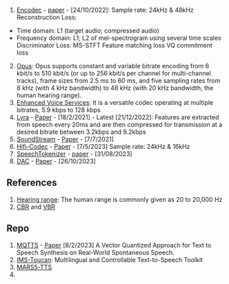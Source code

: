 1. [Encodec](https://github.com/facebookresearch/encodec) - [paper](https://arxiv.org/pdf/2210.13438) - [24/10/2022]:
Sample rate: 24kHz & 48kHz
Reconstruction Loss:
  - Time domain: L1 (target audio; compressed audio)
  - Frequency domain: L1; L2 of mel-spectrogram using several time scales
Discriminator Loss: MS-STFT
Feature matching loss
VQ commitment loss
2. [Opus](https://en.wikipedia.org/wiki/Opus_(audio_format)):
Opus supports constant and variable bitrate encoding from 6 kbit/s to 510 kbit/s (or up to 256 kbit/s per channel for multi-channel tracks),
frame sizes from 2.5 ms to 60 ms, and five sampling rates from 8 kHz (with 4 kHz bandwidth) to 48 kHz (with 20 kHz bandwidth,
the human hearing range).
3. [Enhanced Voice Services](https://en.wikipedia.org/wiki/Enhanced_Voice_Services):
It is a versatile codec operating at multiple bitrates, 5.9 kbps to 128 kbps
4. [Lyra](https://github.com/google/lyra) - [Paper](https://arxiv.org/pdf/2102.09660) - [18/2/2021] - Latest [21/12/2022]:
Features are extracted from speech every 20ms and are then compressed for transmission at a desired bitrate between 3.2kbps and 9.2kbps
5. [SoundStream](https://github.com/lucidrains/audiolm-pytorch) - [Paper](https://arxiv.org/pdf/2107.03312) - [7/7/2021]
6. [Hifi-Codec](https://github.com/yangdongchao/AcademiCodec) - [Paper](https://arxiv.org/pdf/2305.02765) - [7/5/2023]
Sample rate: 24kHz & 16kHz
7. [SpeechTokenizer](https://github.com/ZhangXInFD/SpeechTokenizer) - [paper](https://arxiv.org/pdf/2308.16692) - [31/08/2023]
8. [DAC](https://github.com/descriptinc/descript-audio-codec) - [Paper](https://arxiv.org/pdf/2306.06546) - [26/10/2023]
## References
1. [Hearing range](https://en.wikipedia.org/wiki/Hearing_range): The human range is commonly given as 20 to 20,000 Hz
2. [CBR](https://en.wikipedia.org/wiki/Constant_bitrate) and [VBR](https://en.wikipedia.org/wiki/Variable_bitrate)

## Repo
1. [MQTTS](https://github.com/b04901014/MQTTS) - [Paper](https://arxiv.org/pdf/2302.04215) [8/2/2023]
A Vector Quantized Approach for Text to Speech Synthesis on Real-World Spontaneous Speech.
2. [IMS-Toucan](https://github.com/DigitalPhonetics/IMS-Toucan):
Multilingual and Controllable Text-to-Speech Toolkit 
3. [MARS5-TTS](https://github.com/Camb-ai/MARS5-TTS)
4. 
